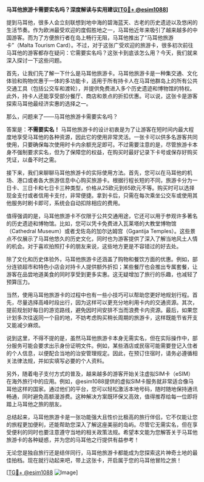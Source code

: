 **马耳他旅游卡需要实名吗？深度解读与实用建议[[TG💪+ @esim1088](https://t.me/s/esim1088)]**

提到马耳他，很多人会立刻联想到地中海的碧海蓝天、古老的历史遗迹以及悠闲的生活节奏。作为欧洲最受欢迎的度假胜地之一，马耳他近年来吸引了越来越多的中国游客。而为了方便旅行者在岛上畅行无阻，马耳他推出了“马耳他旅游卡”（Malta Tourism Card）。不过，对于这张广受欢迎的旅游卡，很多初次前往马耳他的游客都存在疑问：它需要实名吗？这张卡到底该怎么用？今天，我们就来深入探讨一下这些问题。

首先，让我们先了解一下什么是马耳他旅游卡。马耳他旅游卡是一种集交通、文化体验和购物优惠于一体的多功能卡，适用于所有持卡人在马耳他群岛上的所有公共交通工具（包括公交车和渡轮），并提供免费进入多个历史遗迹和博物馆的特权。此外，持卡人还能享受部分餐厅、商店和景点的折扣优惠。可以说，这张卡是游客探索马耳他最经济实惠的选择之一。

那么，问题来了——马耳他旅游卡需要实名吗？

答案是：**不需要实名！** 马耳他旅游卡的设计初衷是为了让游客在短时间内最大程度地享受马耳他的各种资源，因此它的使用非常灵活。一张卡可以供多名游客共同使用，只要确保每次使用时卡内余额充足即可。不过需要注意的是，尽管旅游卡本身不强制要求实名，但为了保障您的权益，在购买时最好记录下卡号或保存好购买凭证，以备不时之需。

接下来，我们来聊聊马耳他旅游卡的实际使用方法。首先，您可以在马耳他的机场、港口或者各大旅游信息中心购买旅游卡。根据行程长短的不同，旅游卡分为一日卡、三日卡和七日卡三种类型，价格从25欧元到65欧元不等。购买时可以选择现金支付或者信用卡支付，非常便捷。拿到卡后，只需在每次乘坐公交车或使用其他服务时刷卡即可，系统会自动扣除相应的费用。

值得强调的是，马耳他旅游卡不仅限于公共交通用途，它还可以用于参观许多著名的历史遗迹和博物馆。比如，您可以凭卡免费进入瓦莱塔的大教堂博物馆（Cathedral Museum）或者戈佐岛的加尔达姆宫（Ggantija Temples）。这些景点不仅展示了马耳他悠久的历史文化，同时也为游客提供了深入了解当地风土人情的机会。对于喜欢拍照打卡的朋友来说，这些地方更是不容错过的好去处。

除了文化和历史体验外，马耳他旅游卡还涵盖了购物和餐饮方面的优惠。例如，部分连锁超市和特色小店会对持卡人提供额外折扣；某些餐厅也会推出专属套餐，让游客在品尝地道美食的同时享受到更多实惠。这无疑增加了旅行的乐趣，也减轻了预算压力。

当然，使用马耳他旅游卡的过程中也有一些小技巧可以帮助您更好地规划行程。首先，尽量选择高峰时段出行，因为这样可以更充分地利用卡内的交通资源。其次，提前规划好每日的游览路线，避免因时间安排不当而浪费卡内资源。最后，如果您计划多次往返同一个目的地，不妨考虑购买稍长周期的旅游卡，这样既能节省开支又能减少麻烦。

说到这里，不得不提的是，虽然马耳他旅游卡本身无需实名，但在实际操作中，部分服务可能会要求出示身份证明文件。例如，某些酒店或民宿可能需要登记入住者的个人信息，以便配合当地的治安管理规定。因此，在预订住宿时，请务必遵循相关法律法规，并如实填写必要的个人资料。

另外，随着电子支付方式的普及，越来越多的游客开始关注虚拟SIM卡（eSIM）在海外旅行中的应用。例如，@esim1088提供的虚拟SIM卡服务就非常适合像马耳他这样的国家。通过他们的平台，您可以轻松激活本地号码，随时随地保持通讯畅通，同时避免高额漫游费。这种解决方案既环保又高效，值得推荐给每一位即将踏上马耳他之旅的朋友。

总结起来，马耳他旅游卡是一张功能强大且性价比极高的旅行伴侣，它不仅能让您的旅程更加便利，还能帮助您深入了解这座美丽的岛屿。尽管它无需实名，但在享受便利的同时也要注意遵守当地的相关政策法规。希望本文能为您解答关于马耳他旅游卡的各种疑惑，并为您的马耳他之行提供有益参考！

无论您是独自旅行还是结伴同行，马耳他旅游卡都能成为您探索这片神奇土地的最佳拍档。现在就行动起来吧，带上这张卡，开启属于您的马耳他冒险之旅！

[[TG💪+ @esim1088](https://t.me/s/esim1088) ![Image](https://i.postimg.cc/4NQfJmqS/Snipaste-2025-05-13-00-14-12.png)]